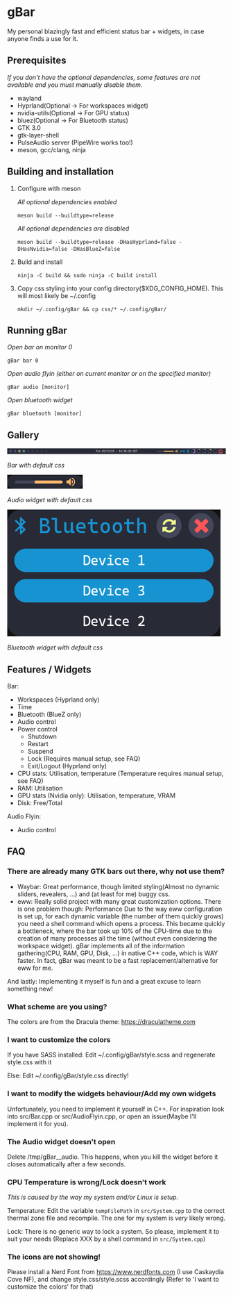 # gBar 
My personal blazingly fast and efficient status bar + widgets, in case anyone finds a use for it.

## Prerequisites 
*If you don't have the optional dependencies, some features are not available and you must manually disable them.*
- wayland
- Hyprland(Optional -> For workspaces widget)
- nvidia-utils(Optional -> For GPU status)
- bluez(Optional -> For Bluetooth status)
- GTK 3.0
- gtk-layer-shell
- PulseAudio server (PipeWire works too!)
- meson, gcc/clang, ninja

## Building and installation
1. Configure with meson
    
    *All optional dependencies enabled*
    ```
    meson build --buildtype=release
    ```
    *All optional dependencies are disabled*
    ```
    meson build --buildtype=release -DHasHyprland=false -DHasNvidia=false -DHasBlueZ=false
    ```
4. Build and install
    ```
    ninja -C build && sudo ninja -C build install
    ```
5. Copy css styling into your config directory($XDG_CONFIG_HOME). This will most likely be ~/.config
    ```
    mkdir ~/.config/gBar && cp css/* ~/.config/gBar/
    ```

## Running gBar
*Open bar on monitor 0*
```
gBar bar 0
```
*Open audio flyin (either on current monitor or on the specified monitor)*
```
gBar audio [monitor]
```
*Open bluetooth widget*
```
gBar bluetooth [monitor]
```

## Gallery
![The bar with default css](/assets/bar.png)

*Bar with default css*

![The audio flyin with default css](/assets/audioflyin.png)

*Audio widget with default css*

![The bluetooth widget with default css](/assets/bt.png)

*Bluetooth widget with default css*

## Features / Widgets
Bar: 
- Workspaces (Hyprland only)
- Time
- Bluetooth (BlueZ only)
- Audio control
- Power control
   - Shutdown
   - Restart
   - Suspend
   - Lock (Requires manual setup, see FAQ)
   - Exit/Logout (Hyprland only)
- CPU stats: Utilisation, temperature (Temperature requires manual setup, see FAQ)
- RAM: Utilisation
- GPU stats (Nvidia only): Utilisation, temperature, VRAM
- Disk: Free/Total

Audio Flyin: 
- Audio control


## FAQ
### There are already many GTK bars out there, why not use them?
- Waybar: 
Great performance, though limited styling(Almost no dynamic sliders, revealers, ...) and (at least for me) buggy css.
- eww: 
Really solid project with many great customization options. There is one problem though: Performance
Due to the way eww configuration is set up, for each dynamic variable (the number of them quickly grows) you need a shell command which opens a process. 
This became quickly a bottleneck, where the bar took up 10% of the CPU-time due to the creation of many processes all the time (without even considering the workspace widget).
gBar implements all of the information gathering(CPU, RAM, GPU, Disk, ...) in native C++ code, which is WAY faster. In fact, gBar was meant to be a fast replacement/alternative for eww for me.

And lastly: Implementing it myself is fun and a great excuse to learn something new!

### What scheme are you using?
The colors are from the Dracula theme: https://draculatheme.com

### I want to customize the colors
If you have SASS installed: Edit ~/.config/gBar/style.scss and regenerate style.css with it

Else: Edit ~/.config/gBar/style.css directly!

### I want to modify the widgets behaviour/Add my own widgets
Unfortunately, you need to implement it yourself in C++. For inspiration look into src/Bar.cpp or src/AudioFlyin.cpp, or open an issue(Maybe I'll implement it for you).

### The Audio widget doesn't open
Delete /tmp/gBar__audio.
This happens, when you kill the widget before it closes automatically after a few seconds.

### CPU Temperature is wrong/Lock doesn't work
*This is caused by the way my system and/or Linux is setup.*

Temperature: Edit the variable ```tempFilePath``` in ```src/System.cpp``` to the correct thermal zone file and recompile. The one for my system is *very* likely wrong.

Lock: There is no generic way to lock a system. So please, implement it to suit your needs (Replace XXX by a shell command in ```src/System.cpp```)

### The icons are not showing!
Please install a Nerd Font from https://www.nerdfonts.com (I use Caskaydia Cove NF), and change style.css/style.scss accordingly (Refer to 'I want to customize the colors' for that)

